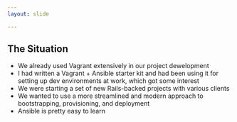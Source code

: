 ```yaml
---
layout: slide

---
```


## The Situation

* We already used Vagrant extensively in our project dewelopment
* I had written a Vagrant + Ansible starter kit and had been using it for setting up dev environments at work, which got some interest
* We were starting a set of new Rails-backed projects with various clients
* We wanted to use a more streamlined and modern approach to bootstrapping, provisioning, and deployment
* Ansible is pretty easy to learn
